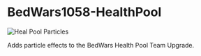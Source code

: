 # BedWars1058-HealthPool

![Heal Pool Particles](https://i.imgur.com/bkfTChC.png)

Adds particle effects to the BedWars Health Pool Team Upgrade.